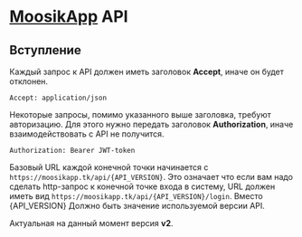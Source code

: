 # [MoosikApp](https://moosikapp.tk) API

## Вступление
Каждый запрос к API должен иметь заголовок **Accept**, иначе он будет отклонен.
```
Accept: application/json
```

Некоторые запросы, помимо указанного выше заголовка, требуют авторизацию.
Для этого нужно передать заголовок **Authorization**, иначе взаимодействовать с API не получится.
```
Authorization: Bearer JWT-token
```

Базовый URL каждой конечной точки начинается с `https://moosikapp.tk/api/{API_VERSION}`.
Это означает что если вам надо сделать http-запрос к конечной точке входа в систему, URL должен иметь вид `https://moosikapp.tk/api/{API_VERSION}/login`.
Вместо {API_VERSION} Должно быть значение используемой версии API. 

Актуальная на данный момент версия **v2**.